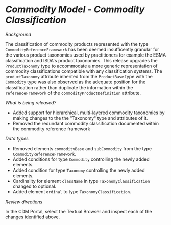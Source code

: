 # _Commodity Model - Commodity Classification_

_Background_

The classification of commodity products represented with the type `CommodityReferenceFramework` has been deemed insufficently granular for the various product taxonomies used by practitioners for example the ESMA classification and ISDA's product taxonomies. This release upgrades the `ProductTaxonomy` type to accommodate a more generic representation of commodity classifications compatible with any classification systems.
The `productTaxonomy` attribute inherited from the `ProductBase` type with the `Commodity` type was also observed as the adequate  position for the classification rather than duplicate the information within the  `referenceFramework` of the `commodityProductDefinition` attribute.

_What is being released?_

- Added support for hierarchical, multi-layered commodity taxonomies by making changes to the the "Taxonomy" type and attributes of it.
- Removed the redundant commodity classification documented within the commodity  reference framework

_Data types_

- Removed elements `commodityBase` and `subCommodity` from the type `CommodityReferenceFramework`.
- Added conditions for type `Commodity` controlling the newly added elements.
- Added condition for type `Taxonomy` controlling the newly added elements.
- Cardinality for element `className` in type `TaxonomyClassification` changed to optional.
- Added element `ordinal` to type `TaxonomyClassification`.

_Review directions_

In the CDM Portal, select the Textual Browser and inspect each of the changes identified above.

